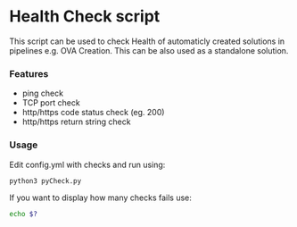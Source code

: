 # Health Check script

This script can be used to check Health of automaticly created solutions in pipelines e.g. OVA Creation. This can be also used as a standalone solution.

### Features 
* ping check
* TCP port check
* http/https code status check (eg. 200)
* http/https return string check

### Usage

Edit config.yml with checks and run using:
```bash
python3 pyCheck.py
```
If you want to display how many checks fails use:
```bash
echo $?
```

